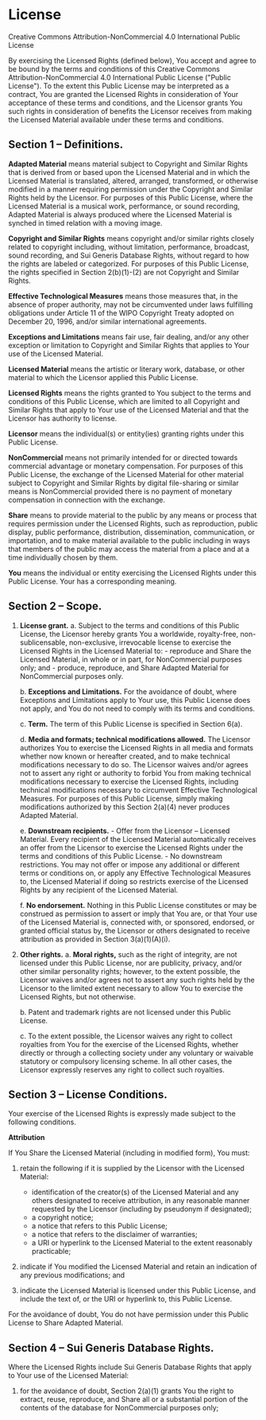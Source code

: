 # License

Creative Commons Attribution-NonCommercial 4.0 International Public License

By exercising the Licensed Rights (defined below), You accept and agree to be bound by the terms and conditions of this Creative Commons Attribution-NonCommercial 4.0 International Public License ("Public License"). To the extent this Public License may be interpreted as a contract, You are granted the Licensed Rights in consideration of Your acceptance of these terms and conditions, and the Licensor grants You such rights in consideration of benefits the Licensor receives from making the Licensed Material available under these terms and conditions.

## Section 1 – Definitions.

**Adapted Material** means material subject to Copyright and Similar Rights that is derived from or based upon the Licensed Material and in which the Licensed Material is translated, altered, arranged, transformed, or otherwise modified in a manner requiring permission under the Copyright and Similar Rights held by the Licensor. For purposes of this Public License, where the Licensed Material is a musical work, performance, or sound recording, Adapted Material is always produced where the Licensed Material is synched in timed relation with a moving image.

**Copyright and Similar Rights** means copyright and/or similar rights closely related to copyright including, without limitation, performance, broadcast, sound recording, and Sui Generis Database Rights, without regard to how the rights are labeled or categorized. For purposes of this Public License, the rights specified in Section 2(b)(1)-(2) are not Copyright and Similar Rights.

**Effective Technological Measures** means those measures that, in the absence of proper authority, may not be circumvented under laws fulfilling obligations under Article 11 of the WIPO Copyright Treaty adopted on December 20, 1996, and/or similar international agreements.

**Exceptions and Limitations** means fair use, fair dealing, and/or any other exception or limitation to Copyright and Similar Rights that applies to Your use of the Licensed Material.

**Licensed Material** means the artistic or literary work, database, or other material to which the Licensor applied this Public License.

**Licensed Rights** means the rights granted to You subject to the terms and conditions of this Public License, which are limited to all Copyright and Similar Rights that apply to Your use of the Licensed Material and that the Licensor has authority to license.

**Licensor** means the individual(s) or entity(ies) granting rights under this Public License.

**NonCommercial** means not primarily intended for or directed towards commercial advantage or monetary compensation. For purposes of this Public License, the exchange of the Licensed Material for other material subject to Copyright and Similar Rights by digital file-sharing or similar means is NonCommercial provided there is no payment of monetary compensation in connection with the exchange.

**Share** means to provide material to the public by any means or process that requires permission under the Licensed Rights, such as reproduction, public display, public performance, distribution, dissemination, communication, or importation, and to make material available to the public including in ways that members of the public may access the material from a place and at a time individually chosen by them.

**You** means the individual or entity exercising the Licensed Rights under this Public License. Your has a corresponding meaning.

## Section 2 – Scope.

1. **License grant.**
    a. Subject to the terms and conditions of this Public License, the Licensor hereby grants You a worldwide, royalty-free, non-sublicensable, non-exclusive, irrevocable license to exercise the Licensed Rights in the Licensed Material to:
        - reproduce and Share the Licensed Material, in whole or in part, for NonCommercial purposes only; and
        - produce, reproduce, and Share Adapted Material for NonCommercial purposes only.

    b. **Exceptions and Limitations.** For the avoidance of doubt, where Exceptions and Limitations apply to Your use, this Public License does not apply, and You do not need to comply with its terms and conditions.

    c. **Term.** The term of this Public License is specified in Section 6(a).

    d. **Media and formats; technical modifications allowed.** The Licensor authorizes You to exercise the Licensed Rights in all media and formats whether now known or hereafter created, and to make technical modifications necessary to do so. The Licensor waives and/or agrees not to assert any right or authority to forbid You from making technical modifications necessary to exercise the Licensed Rights, including technical modifications necessary to circumvent Effective Technological Measures. For purposes of this Public License, simply making modifications authorized by this Section 2(a)(4) never produces Adapted Material.

    e. **Downstream recipients.**
        - Offer from the Licensor – Licensed Material. Every recipient of the Licensed Material automatically receives an offer from the Licensor to exercise the Licensed Rights under the terms and conditions of this Public License.
        - No downstream restrictions. You may not offer or impose any additional or different terms or conditions on, or apply any Effective Technological Measures to, the Licensed Material if doing so restricts exercise of the Licensed Rights by any recipient of the Licensed Material.

    f. **No endorsement.** Nothing in this Public License constitutes or may be construed as permission to assert or imply that You are, or that Your use of the Licensed Material is, connected with, or sponsored, endorsed, or granted official status by, the Licensor or others designated to receive attribution as provided in Section 3(a)(1)(A)(i).

2. **Other rights.**
    a. **Moral rights,** such as the right of integrity, are not licensed under this Public License, nor are publicity, privacy, and/or other similar personality rights; however, to the extent possible, the Licensor waives and/or agrees not to assert any such rights held by the Licensor to the limited extent necessary to allow You to exercise the Licensed Rights, but not otherwise.

    b. Patent and trademark rights are not licensed under this Public License.

    c. To the extent possible, the Licensor waives any right to collect royalties from You for the exercise of the Licensed Rights, whether directly or through a collecting society under any voluntary or waivable statutory or compulsory licensing scheme. In all other cases, the Licensor expressly reserves any right to collect such royalties.

## Section 3 – License Conditions.

Your exercise of the Licensed Rights is expressly made subject to the following conditions.

**Attribution**

If You Share the Licensed Material (including in modified form), You must:

1. retain the following if it is supplied by the Licensor with the Licensed Material:
    - identification of the creator(s) of the Licensed Material and any others designated to receive attribution, in any reasonable manner requested by the Licensor (including by pseudonym if designated);
    - a copyright notice;
    - a notice that refers to this Public License;
    - a notice that refers to the disclaimer of warranties;
    - a URI or hyperlink to the Licensed Material to the extent reasonably practicable;

2. indicate if You modified the Licensed Material and retain an indication of any previous modifications; and

3. indicate the Licensed Material is licensed under this Public License, and include the text of, or the URI or hyperlink to, this Public License.

For the avoidance of doubt, You do not have permission under this Public License to Share Adapted Material.

## Section 4 – Sui Generis Database Rights.

Where the Licensed Rights include Sui Generis Database Rights that apply to Your use of the Licensed Material:

1. for the avoidance of doubt, Section 2(a)(1) grants You the right to extract, reuse, reproduce, and Share all or a substantial portion of the contents of the database for NonCommercial purposes only;
